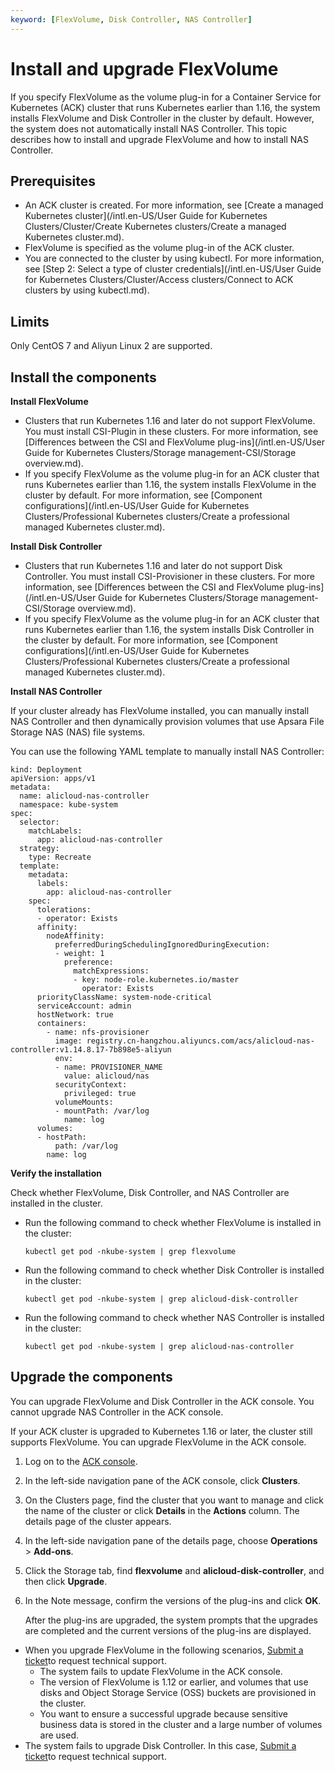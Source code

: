 ```yaml
---
keyword: [FlexVolume, Disk Controller, NAS Controller]
---
```


# Install and upgrade FlexVolume

If you specify FlexVolume as the volume plug-in for a Container Service for Kubernetes \(ACK\) cluster that runs Kubernetes earlier than 1.16, the system installs FlexVolume and Disk Controller in the cluster by default. However, the system does not automatically install NAS Controller. This topic describes how to install and upgrade FlexVolume and how to install NAS Controller.

## Prerequisites

-   An ACK cluster is created. For more information, see [Create a managed Kubernetes cluster](/intl.en-US/User Guide for Kubernetes Clusters/Cluster/Create Kubernetes clusters/Create a managed Kubernetes cluster.md).
-   FlexVolume is specified as the volume plug-in of the ACK cluster.
-   You are connected to the cluster by using kubectl. For more information, see [Step 2: Select a type of cluster credentials](/intl.en-US/User Guide for Kubernetes Clusters/Cluster/Access clusters/Connect to ACK clusters by using kubectl.md).

## Limits

Only CentOS 7 and Aliyun Linux 2 are supported.

## Install the components

**Install FlexVolume**

-   Clusters that run Kubernetes 1.16 and later do not support FlexVolume. You must install CSI-Plugin in these clusters. For more information, see [Differences between the CSI and FlexVolume plug-ins](/intl.en-US/User Guide for Kubernetes Clusters/Storage management-CSI/Storage overview.md).
-   If you specify FlexVolume as the volume plug-in for an ACK cluster that runs Kubernetes earlier than 1.16, the system installs FlexVolume in the cluster by default. For more information, see [Component configurations](/intl.en-US/User Guide for Kubernetes Clusters/Professional Kubernetes clusters/Create a professional managed Kubernetes cluster.md).

**Install Disk Controller**

-   Clusters that run Kubernetes 1.16 and later do not support Disk Controller. You must install CSI-Provisioner in these clusters. For more information, see [Differences between the CSI and FlexVolume plug-ins](/intl.en-US/User Guide for Kubernetes Clusters/Storage management-CSI/Storage overview.md).
-   If you specify FlexVolume as the volume plug-in for an ACK cluster that runs Kubernetes earlier than 1.16, the system installs Disk Controller in the cluster by default. For more information, see [Component configurations](/intl.en-US/User Guide for Kubernetes Clusters/Professional Kubernetes clusters/Create a professional managed Kubernetes cluster.md).

**Install NAS Controller**

If your cluster already has FlexVolume installed, you can manually install NAS Controller and then dynamically provision volumes that use Apsara File Storage NAS \(NAS\) file systems.

You can use the following YAML template to manually install NAS Controller:

```
kind: Deployment
apiVersion: apps/v1
metadata:
  name: alicloud-nas-controller
  namespace: kube-system
spec:
  selector:
    matchLabels:
      app: alicloud-nas-controller
  strategy:
    type: Recreate
  template:
    metadata:
      labels:
        app: alicloud-nas-controller
    spec:
      tolerations:
      - operator: Exists
      affinity:
        nodeAffinity:
          preferredDuringSchedulingIgnoredDuringExecution:
          - weight: 1
            preference:
              matchExpressions:
              - key: node-role.kubernetes.io/master
                operator: Exists
      priorityClassName: system-node-critical
      serviceAccount: admin
      hostNetwork: true
      containers:
        - name: nfs-provisioner
          image: registry.cn-hangzhou.aliyuncs.com/acs/alicloud-nas-controller:v1.14.8.17-7b898e5-aliyun
          env:
          - name: PROVISIONER_NAME
            value: alicloud/nas
          securityContext:
            privileged: true
          volumeMounts:
          - mountPath: /var/log
            name: log
      volumes:
      - hostPath:
          path: /var/log
        name: log
```

**Verify the installation**

Check whether FlexVolume, Disk Controller, and NAS Controller are installed in the cluster.

-   Run the following command to check whether FlexVolume is installed in the cluster:

    ```
    kubectl get pod -nkube-system | grep flexvolume
    ```

-   Run the following command to check whether Disk Controller is installed in the cluster:

    ```
    kubectl get pod -nkube-system | grep alicloud-disk-controller
    ```

-   Run the following command to check whether NAS Controller is installed in the cluster:

    ```
    kubectl get pod -nkube-system | grep alicloud-nas-controller
    ```


## Upgrade the components

You can upgrade FlexVolume and Disk Controller in the ACK console. You cannot upgrade NAS Controller in the ACK console.

If your ACK cluster is upgraded to Kubernetes 1.16 or later, the cluster still supports FlexVolume. You can upgrade FlexVolume in the ACK console.

1.  Log on to the [ACK console](https://cs.console.aliyun.com).

2.  In the left-side navigation pane of the ACK console, click **Clusters**.

3.  On the Clusters page, find the cluster that you want to manage and click the name of the cluster or click **Details** in the **Actions** column. The details page of the cluster appears.

4.  In the left-side navigation pane of the details page, choose **Operations** \> **Add-ons**.

5.  Click the Storage tab, find **flexvolume** and **alicloud-disk-controller**, and then click **Upgrade**.

6.  In the Note message, confirm the versions of the plug-ins and click **OK**.

    After the plug-ins are upgraded, the system prompts that the upgrades are completed and the current versions of the plug-ins are displayed.


-   When you upgrade FlexVolume in the following scenarios, [Submit a ticket](https://workorder-intl.console.aliyun.com/console.htm)to request technical support.
    -   The system fails to update FlexVolume in the ACK console.
    -   The version of FlexVolume is 1.12 or earlier, and volumes that use disks and Object Storage Service \(OSS\) buckets are provisioned in the cluster.
    -   You want to ensure a successful upgrade because sensitive business data is stored in the cluster and a large number of volumes are used.
-   The system fails to upgrade Disk Controller. In this case, [Submit a ticket](https://workorder-intl.console.aliyun.com/console.htm)to request technical support.

